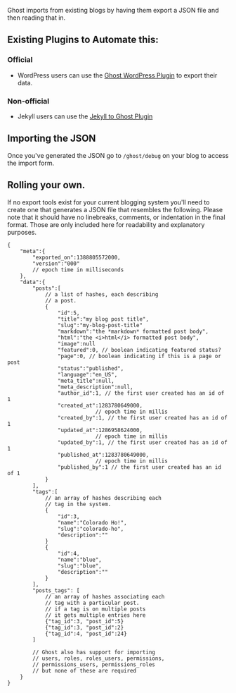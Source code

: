 Ghost imports from existing blogs by having them export a JSON file and then reading that in.

## Existing Plugins to Automate this:

### Official
* WordPress users can use the [Ghost WordPress Plugin](http://wordpress.org/plugins/ghost/) to export their data.

### Non-official
* Jekyll users can use the [Jekyll to Ghost Plugin](https://github.com/redwallhp/Jekyll-to-Ghost)

## Importing the JSON
Once you've generated the JSON go to `/ghost/debug` on your blog to access the import form.


## Rolling your own.

If no export tools exist for your current blogging system you'll need to create one that generates a JSON file that resembles the following. Please note that it should have no linebreaks, comments, or indentation in the final format. Those are only included here for readability and explanatory purposes.

	{
		"meta":{
			"exported_on":1388805572000,
			"version":"000"
			// epoch time in milliseconds
		},
		"data":{
			"posts":[
				// a list of hashes, each describing 
				// a post.
				{
					"id":5,
					"title":"my blog post title",
					"slug":"my-blog-post-title"
					"markdown":"the *markdown* formatted post body",
					"html":"the <i>html</i> formatted post body",
					"image":null
					"featured":0, // boolean indicating featured status?
					"page":0, // boolean indicating if this is a page or post
					"status":"published",
					"language":"en_US",
					"meta_title":null,
					"meta_description":null,
					"author_id":1, // the first user created has an id of 1
					"created_at":1283780649000,
								// epoch time in millis
					"created_by":1, // the first user created has an id of 1
					"updated_at":1286958624000,
								// epoch time in millis
					"updated_by":1, // the first user created has an id of 1
					"published_at":1283780649000,
								// epoch time in millis
					"published_by":1 // the first user created has an id of 1
				}
			],
			"tags":[
				// an array of hashes describing each 
				// tag in the system.
				{
					"id":3, 
					"name":"Colorado Ho!", 
					"slug":"colorado-ho", 
					"description":""
				}
				{
					"id":4,
					"name":"blue",
					"slug":"blue",
					"description":""
				}
			],
			"posts_tags": [
				// an array of hashes associating each 
				// tag with a particular post. 
				// if a tag is on multiple posts
				// it gets multiple entries here
				{"tag_id":3, "post_id":5}
				{"tag_id":3, "post_id":2}
				{"tag_id":4, "post_id":24}
			]
			
			// Ghost also has support for importing
			// users, roles, roles_users, permissions, 
			// permissions_users, permissions_roles
			// but none of these are required 
		}
	}
